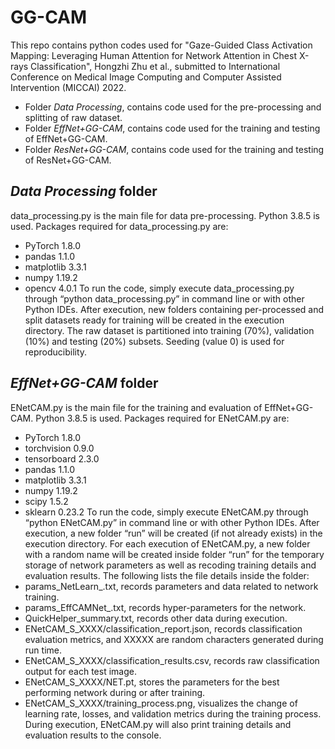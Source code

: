 # GG-CAM

This repo contains python codes used for "Gaze-Guided Class Activation Mapping: Leveraging Human Attention for Network Attention in Chest X-rays Classification", Hongzhi Zhu et al., submitted to International Conference on Medical Image Computing and Computer Assisted Intervention (MICCAI) 2022.

- Folder _Data_ _Processing_, contains code used for the pre-processing and splitting of raw dataset.
- Folder _EffNet+GG-CAM_, contains code used for the training and testing of EffNet+GG-CAM.
- Folder _ResNet+GG-CAM_, contains code used for the training and testing of ResNet+GG-CAM.

## _Data_ _Processing_ folder

data_processing.py is the main file for data pre-processing.
Python 3.8.5 is used. Packages required for data_processing.py are:
- PyTorch 1.8.0
- pandas 1.1.0
- matplotlib 3.3.1
- numpy 1.19.2
- opencv 4.0.1
To run the code, simply execute data_processing.py through “python data_processing.py” in command line or with other Python IDEs. After execution, new folders containing per-processed and split datasets ready for training will be created in the execution directory. The raw dataset is partitioned into training (70%), validation (10%) and testing (20%) subsets. Seeding (value 0) is used for reproducibility.

## _EffNet+GG-CAM_ folder

ENetCAM.py is the main file for the training and evaluation of EffNet+GG-CAM.
Python 3.8.5 is used. Packages required for ENetCAM.py are:
- PyTorch 1.8.0
- torchvision 0.9.0
- tensorboard 2.3.0
- pandas 1.1.0
- matplotlib 3.3.1
- numpy 1.19.2
- scipy 1.5.2
- sklearn 0.23.2
To run the code, simply execute ENetCAM.py through “python ENetCAM.py” in command line or with other Python IDEs. After execution, a new folder “run” will be created (if not already exists) in the execution directory. For each execution of ENetCAM.py, a new folder with a random name will be created inside folder “run” for the temporary storage of network parameters as well as recoding training details and evaluation results. The following lists the file details inside the folder:
- params_NetLearn_.txt, records parameters and data related to network training.
- params_EffCAMNet_.txt, records hyper-parameters for the network.
- QuickHelper_summary.txt, records other data during execution.
- ENetCAM_S_XXXX/classification_report.json, records classification evaluation metrics, and XXXXX are random characters generated during run time.
- ENetCAM_S_XXXX/classification_results.csv, records raw classification output for each test image.
- ENetCAM_S_XXXX/NET.pt, stores the parameters for the best performing network during or after training.
- ENetCAM_S_XXXX/training_process.png, visualizes the change of learning rate, losses, and validation metrics during the training process.
During execution, ENetCAM.py will also print training details and evaluation results to the console.
